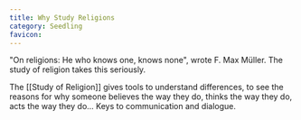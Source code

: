 ```yaml
---
title: Why Study Religions
category: Seedling
favicon: 
---
```


"On religions: He who knows one, knows none", wrote F. Max Müller. The study of religion takes this seriously.

The [[Study of Religion]] gives tools to understand differences, to see the reasons for why someone believes the way they do, thinks the way they do, acts the way they do... Keys to communication and dialogue.